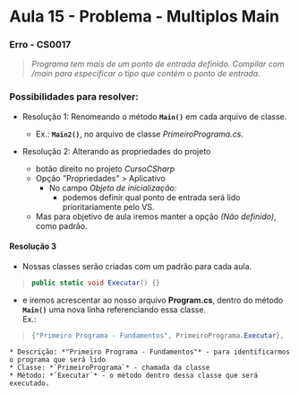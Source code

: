 # Aula 15 - Problema - Multiplos Main

### Erro - CS0017

> *Programa tem mais de um ponto de entrada definido. Compilar com /main para especificar o tipo que contém o ponto de entrada.*

### Possibilidades para resolver: 

* Resolução 1: Renomeando o método **`Main()`** em cada arquivo de classe.
  * Ex.: **`Main2()`**, no arquivo de classe *PrimeiroPrograma.cs*.

* Resolução 2: Alterando as propriedades do projeto
  * botão direito no projeto *CursoCSharp*
  * Opção "Propriedades" > Aplicativo
    * No campo *Objeto de inicialização:*
      * podemos definir qual ponto de entrada será lido prioritariamente pelo VS.
  * Mas para objetivo de aula iremos manter a opção *(Não definido)*, como padrão.

#### Resolução 3

* Nossas classes serão criadas com um padrão para cada aula.

>```cs
> public static void Executar() {}
>```

  * e iremos acrescentar ao nosso arquivo **Program.cs**, 
dentro do método **`Main()`** uma nova linha referenciando essa classe.  
Ex.:  
>```cs
> {"Primeiro Programa - Fundamentos", PrimeiroPrograma.Executar},
>```

    * Descrição: *"Primeiro Programa - Fundamentos"* - para identificarmos o programa que será lido
    * Classe: *`PrimeiroPrograma`* - chamada da classe
    * Método: *`Executar`* - o método dentro dessa classe que será executado.